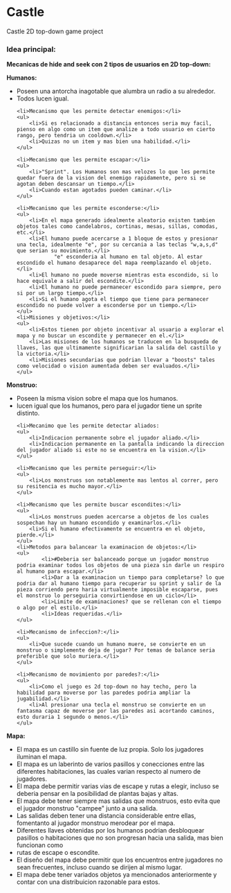 Castle
======

Castle 2D top-down game project

### Idea principal: ###


<b>Mecanicas de hide and seek con 2 tipos de usuarios en 2D top-down:</b>

<b>Humanos: </b>
<ul>
	<li>Poseen una antorcha inagotable que alumbra un radio a su alrededor.</li>
	<li>Todos lucen igual.</li>
	
	<li>Mecanismo que les permite detectar enemigos:</li>
	<ul>
		<li>Si es relacionado a distancia entonces seria muy facil, pienso en algo como un item que analize a todo usuario en cierto rango, pero tendria un cooldown.</li>
		<li>Quizas no un item y mas bien una habilidad.</li>
	</ul>
	
	<li>Mecanismo que les permite escapar:</li>
	<ul>
		<li>"Sprint". Los Humanos son mas velozes lo que les permite quedar fuera de la vision del enemigo rapidamente, pero si se agotan deben descansar un tiempo.</li>
		<li>Cuando estan agotados pueden caminar.</li>
	</ul>
	
	<li>Mecanismo que les permite esconderse:</li>
	<ul>
		<li>En el mapa generado idealmente aleatorio existen tambien objetos tales como candelabros, cortinas, mesas, sillas, comodas, etc.</li>
		<li>El humano puede acercarse a 1 bloque de estos y presionar una tecla, idealmente "e", por su cercania a las teclas "w,a,s,d" que serian su movimiento.</li>
				"e" esconderia al humano en tal objeto. Al estar escondido el humano desaparece del mapa reemplazando el objeto.</li>
		<li>El humano no puede moverse mientras esta escondido, si lo hace equivale a salir del escondite.</li>
		<li>El humano no puede permanecer escondido para siempre, pero si por un largo tiempo.</li>
		<li>Si el humano agota el tiempo que tiene para permanecer escondido no puede volver a esconderse por un tiempo.</li>
	</ul>
	<li>Misiones y objetivos:</li>
	<ul>
		<li>Estos tienen por objeto incentivar al usuario a explorar el mapa y no buscar un escondite y permanecer en el.</li>
		<li>Las misiones de los humanos se traducen en la busqueda de llaves, las que ultimamente significarian la salida del castillo y la victoria.</li>
		<li>Misiones secundarias que podrian llevar a "boosts" tales como velocidad o vision aumentada deben ser evaluados.</li>
	</ul>
</ul>
<b>Monstruo: </b>
<ul>
	<li>Poseen la misma vision sobre el mapa que los humanos.</li>
	<li>lucen igual que los humanos, pero para el jugador tiene un sprite distinto.</li>
	
	<li>Mecanimo que les permite detectar aliados:
	<ul>
		<li>Indicacion permanente sobre el jugador aliado.</li>
		<li>Indicacion permanente en la pantalla indicando la direccion del jugador aliado si este no se encuentra en la vision.</li>
	</ul>
	
	<li>Mecanismo que les permite perseguir:</li>
	<ul>
		<li>Los monstruos son notablemente mas lentos al correr, pero su resitencia es mucho mayor.</li>
	</ul>
	
	<li>Mecanismo que les permite buscar escondites:</li>
	<ul>	
		<li>Los monstruos pueden acercarse a objetos de los cuales sospechan hay un humano escondido y examinarlos.</li>
		<li>Si el humano efectivamente se encuentra en el objeto, pierde.</li>
	</ul>
	<li>Metodos para balancear la examinacion de objetos:</li>
	<ul>
			<li>#Deberia ser balanceado porque un jugador monstruo podria examinar todos los objetos de una pieza sin darle un respiro al humano para escapar.</li>
			<li>Dar a la examinacion un tiempo para completarse? lo que podria dar al humano tiempo para recuperar su sprint y salir de la pieza corriendo pero haria virtualmente imposible escaparse, pues el monstruo lo perseguiria convirtiendose en un ciclo</li>
			<li>Limite de examinaciones? que se rellenan con el tiempo o algo por el estilo.</li>
			<li>Ideas requeridas.</li>
	</ul>
	
	<li>Mecanismo de infeccion?:</li>
	<ul>
		<li>Que sucede cuando un humano muere, se convierte en un monstruo o simplemente deja de jugar? Por temas de balance seria preferible que solo muriera.</li>
	</ul>
	
	<li>Mecanismo de movimiento por paredes?:</li>
	<ul>
		<li>Como el juego es 2d top-down no hay techo, pero la habilidad para moverse por las paredes podria ampliar la jugabilidad.</li>
		<li>Al presionar una tecla el monstruo se convierte en un fantasma capaz de moverse por las paredes asi acortando caminos, esto duraria 1 segundo o menos.</li>
	</ul>
</ul>
<b>Mapa: </b>
<ul>
	<li>El mapa es un castillo sin fuente de luz propia. Solo los jugadores iluminan el mapa.</li>
	<li>El mapa es un laberinto de varios pasillos y conecciones entre las diferentes habitaciones, las cuales varian respecto al numero de jugadores.</li>
	<li>El mapa debe permitir varias vias de escape y rutas a elegir, incluso se deberia pensar en la posibilidad de plantas bajas y altas.</li>
	<li>El mapa debe tener siempre mas salidas que monstruos, esto evita que el jugador monstruo "campee" junto a una salida.</li>
	<li>Las salidas deben tener una distancia considerable entre ellas, fomentanto al jugador monstruo merodear por el mapa.</li>
	<li>Diferentes llaves obtenidas por los humanos podrian desbloquear pasillos o habitaciones que no son progresan hacia una salida, mas bien funcionan como</li>
	<li>rutas de escape o escondite.</li>
	<li>El diseño del mapa debe permitir que los encuentros entre jugadores no sean frecuentes, incluso cuando se dirijen al mismo lugar.</li>
	<li>El mapa debe tener variados objetos ya mencionados anteriormente y contar con una distribuicion razonable para estos.</li>
</ul>

